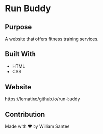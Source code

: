 # Run Buddy

## Purpose
A website that offers fitness training services.

## Built With 
* HTML
* CSS

## Website
https://lernatino/github.io/run-buddy

## Contribution
Made with ❤️ by William Santee

